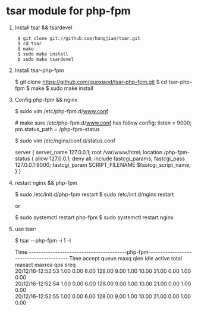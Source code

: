tsar module for php-fpm
=======================

1. Install tsar && tsardevel

        $ git clone git://github.com/kongjian/tsar.git
        $ cd tsar
        $ make
        $ sudo make install
        $ sudo make tsardevel

1. Install tsar-php-fpm

    $ git clone https://github.com/guoxiaod/tsar-php-fpm.git
    $ cd tsar-php-fpm 
    $ make
    $ sudo make install

1. Config php-fpm && nginx

    $ sudo vim /etc/php-fpm.d/www.conf

    \# make sure /etc/php-fpm.d/www.conf has follow config:
    listen = 9000;
    pm.status_path = /php-fpm-status

    $ sudo vim /etc/nginx/conf.d/status.conf
    
    server {
        server_name 127.0.0.1;
        root /var/www/html;
        location /php-fpm-status {
            allow 127.0.0.1;
            deny all;
            include        fastcgi_params;
            fastcgi_pass   127.0.0.1:9000;
            fastcgi_param  SCRIPT_FILENAME  $fastcgi_script_name;
        }
    }

1. restart nginx && php-fpm

    $ sudo /etc/init.d/php-fpm restart
    $ sudo /etc/init.d/nginx restart 
    
    or 
    
    $ sudo systemctl restart php-fpm
    $ sudo systemctl restart nginx
    
1. use tsar:
  
    $ tsar --php-fpm -i 1 -l
    
    Time              -----------------------------------------php-fpm---------------------------------------- 
    Time              accept   queue    maxq    qlen    idle  active   total  maxact  maxrea     qps    sreq   
    20/12/16-12:52:53   1.00    0.00    6.00  128.00    9.00    1.00   10.00   21.00    0.00    1.00    0.00   
    20/12/16-12:52:54   1.00    0.00    6.00  128.00    9.00    1.00   10.00   21.00    0.00    1.00    0.00   
    20/12/16-12:52:55   1.00    0.00    6.00  128.00    9.00    1.00   10.00   21.00    0.00    1.00    0.00   
